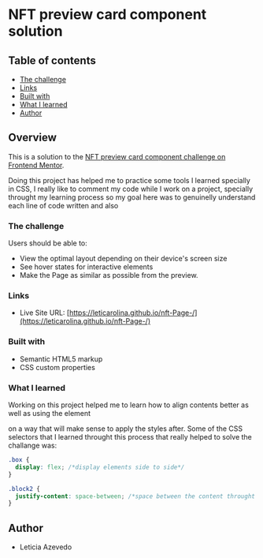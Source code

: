 # NFT preview card component solution

## Table of contents

- [The challenge](#the-challenge)
- [Links](#links)
- [Built with](#built-with)
- [What I learned](#what-i-learned)
- [Author](#author)

## Overview

This is a solution to the [NFT preview card component challenge on Frontend Mentor](https://www.frontendmentor.io/challenges/nft-preview-card-component-SbdUL_w0U).

Doing this project has helped me to practice some tools I learned specially in CSS, I really like to comment my code while I work on a project, specially throught my learning process so my goal here was to genuinelly understand each line of code written and also

### The challenge

Users should be able to:

- View the optimal layout depending on their device's screen size
- See hover states for interactive elements
- Make the Page as similar as possible from the preview.


### Links

- Live Site URL: [https://leticarolina.github.io/nft-Page-/](https://leticarolina.github.io/nft-Page-/)

### Built with

- Semantic HTML5 markup
- CSS custom properties

### What I learned

Working on this project helped me to learn how to align contents better as well as using the element <div> on a way that will make sense to apply the styles after. Some of the CSS selectors that I learned throught this process that really helped to solve the challange was:

```css
.box {
  display: flex; /*display elements side to side*/
}

.block2 {
  justify-content: space-between; /*space between the content throught the flex display*/
}
```

## Author

- Leticia Azevedo
